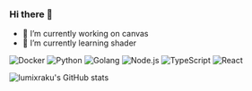 ### Hi there 👋

<!--
**lumixraku/lumixraku** is a ✨ _special_ ✨ repository because its `README.md` (this file) appears on your GitHub profile.

Here are some ideas to get you started:

- 🔭 I’m currently working on canvas
- 🌱 I’m currently learning shader

-->



- 🔭 I’m currently working on canvas
- 🌱 I’m currently learning shader

![Docker](https://img.shields.io/badge/-Docker-2496ED.svg?logo=docker&logoColor=white&labelColor=2496ED)
![Python](https://img.shields.io/badge/-Python-3776AB.svg?logo=python&logoColor=white&labelColor=3776AB)
![Golang](https://img.shields.io/badge/-Golang-00ADD8.svg?logo=go&logoColor=white&labelColor=00ADD8)
![Node.js](https://img.shields.io/badge/-Node.js-339933.svg?logo=node.js&logoColor=white&labelColor=339933)
![TypeScript](https://img.shields.io/badge/-TypeScript-3178C6.svg?logo=typescript&logoColor=white&labelColor=3178C6)
![React](https://img.shields.io/badge/-React-61DAFB.svg?logo=react&logoColor=white&labelColor=61DAFB)



![lumixraku's GitHub stats](https://github-readme-stats.vercel.app/api?username=lumixraku)

